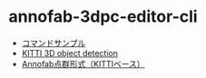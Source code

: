 # annofab-3dpc-editor-cli

* [コマンドサンプル](user_guide/command_sample.md)
* [KITTI 3D object detection](user_guide/kitti_3d_object_detection.md)
* [Annofab点群形式（KITTIベース）](user_guide/annofab_point_cloud_format.md)

